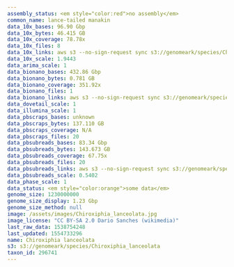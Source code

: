 ```yaml
---
assembly_status: <em style="color:red">no assembly</em>
common_name: lance-tailed manakin
data_10x_bases: 96.90 Gbp
data_10x_bytes: 46.415 GB
data_10x_coverage: 78.78x
data_10x_files: 8
data_10x_links: aws s3 --no-sign-request sync s3://genomeark/species/Chiroxiphia_lanceolata/bChiLan1/genomic_data/10x/ .<br>
data_10x_scale: 1.9443
data_arima_scale: 1
data_bionano_bases: 432.86 Gbp
data_bionano_bytes: 0.781 GB
data_bionano_coverage: 351.92x
data_bionano_files: 1
data_bionano_links: aws s3 --no-sign-request sync s3://genomeark/species/Chiroxiphia_lanceolata/bChiLan1/genomic_data/bionano/ .<br>
data_dovetail_scale: 1
data_illumina_scale: 1
data_pbscraps_bases: unknown
data_pbscraps_bytes: 137.110 GB
data_pbscraps_coverage: N/A
data_pbscraps_files: 20
data_pbsubreads_bases: 83.34 Gbp
data_pbsubreads_bytes: 143.673 GB
data_pbsubreads_coverage: 67.75x
data_pbsubreads_files: 20
data_pbsubreads_links: aws s3 --no-sign-request sync s3://genomeark/species/Chiroxiphia_lanceolata/bChiLan1/genomic_data/pacbio/ . --exclude "*scraps.bam"<br>
data_pbsubreads_scale: 0.5402
data_phase_scale: 1
data_status: <em style="color:orange">some data</em>
genome_size: 1230000000
genome_size_display: 1.23 Gbp
genome_size_method: null
image: /assets/images/Chiroxiphia_lanceolata.jpg
image_license: "CC BY-SA 2.0 Dario Sanches (wikimedia)"
last_raw_data: 1538754248
last_updated: 1554733296
name: Chiroxiphia lanceolata
s3: s3://genomeark/species/Chiroxiphia_lanceolata
taxon_id: 296741
---
```

